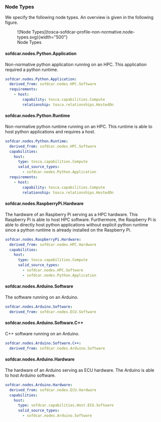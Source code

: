 
### Node Types

We specify the following node types.
An overview is given in the following figure.
<figure markdown>
    ![Node Types](tosca-sofdcar-profile-non-normative.node-types.svg){width="500"}
    <figcaption>Node Types</figcaption>
</figure>

#### sofdcar.nodes.Python.Application

Non-normative python application running on an HPC. This application required a python runtime.


```yaml linenums="1"
sofdcar.nodes.Python.Application:
  derived_from: sofdcar.nodes.HPC.Software
  requirements:
    - host:
        capability: tosca.capabilities.Compute
        relationship: tosca.relationships.HostedOn
```

#### sofdcar.nodes.Python.Runtime

Non-normative python runtime running on an HPC. This runtime is able to host python applications and requires a host.


```yaml linenums="1"
sofdcar.nodes.Python.Runtime:
  derived_from: sofdcar.nodes.HPC.Software
  capabilities:
    host:
      type: tosca.capabilities.Compute
      valid_source_types:
        - sofdcar.nodes.Python.Application
  requirements:
    - host:
        capability: tosca.capabilities.Compute
        relationship: tosca.relationships.HostedOn
```

#### sofdcar.nodes.RaspberryPi.Hardware

The hardware of an Raspberry Pi serving as a HPC hardware. This Raspberry Pi is able to host HPC software. Furthermore, the Raspberry Pi is able to directly host python applications without explicit python runtime since a python runtime is already installed on the Raspberry Pi.


```yaml linenums="1"
sofdcar.nodes.RaspberryPi.Hardware:
  derived_from: sofdcar.nodes.HPC.Hardware
  capabilities:
    host:
      type: tosca.capabilities.Compute
      valid_source_types:
        - sofdcar.nodes.HPC.Software
        - sofdcar.nodes.Python.Application
```

#### sofdcar.nodes.Arduino.Software

The software running on an Arduino.

```yaml linenums="1"
sofdcar.nodes.Arduino.Software:
  derived_from: sofdcar.nodes.ECU.Software
```

#### sofdcar.nodes.Arduino.Software.C++

C++ software running on an Arduino.

```yaml linenums="1"
sofdcar.nodes.Arduino.Software.C++:
  derived_from: sofdcar.nodes.Arduino.Software
```

#### sofdcar.nodes.Arduino.Hardware

The hardware of an Arduino serving as ECU hardware. The Arduino is able to host Arduino software.


```yaml linenums="1"
sofdcar.nodes.Arduino.Hardware:
  derived_from: sofdcar.nodes.ECU.Hardware
  capabilities:
    host:
      type: sofdcar.capabilities.Host.ECU.Software
      valid_source_types:
        - sofdcar.nodes.Arduino.Software
```


